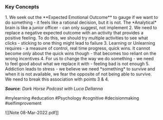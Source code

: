 <H3>Key Concepts</H3>
1. We seek out the **Expected Emotional Outcome** to gauge if we want to do something - it feels like a rational decision, but it is not. The *Analytical* brain is like a junior officer -  can only suggest, not implement
2. We need to replace a negative expected outcome with an activity that provides a positive feeling. To do this, we should try multiple activities to see what clicks - sticking to one thing might lead to failure
3. Learning or Unlearning requires - a measure of control, real time progress, quick wins. It cannot become only about the quick wins though - that becomes too reliant on the wrong incentives 
4. For us to change the way we do something - we need to feel good about what we replace it with - feeling bad is not enough
5. Addiction leads to stress - we believe we need *something* to survive and when it is not available, we fear the opposite of not being able to survive. We need to break this association with points 3 & 4. 

***Source***: *Dark Horse Podcast with Luca Dellanna*

#mylearning #education #Psychology #cognitive #decisionmaking #selfimprovement 

![[Note 08-Mar-2022.pdf]]